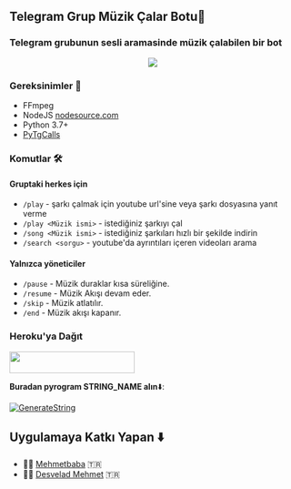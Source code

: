 <h2 align="centre">Telegram Grup Müzik Çalar Botu🎵</h2>

### Telegram grubunun sesli aramasinde müzik çalabilen bir bot

<p align="center">
  <img src="https://telegra.ph/file/210a6cf99422cdd2d2902.jpg">
</p>

<h3>Gereksinimler 📝</h3>

- FFmpeg 
- NodeJS [nodesource.com](https://nodesource.com/)
- Python 3.7+
- [PyTgCalls](https://github.com/pytgcalls/pytgcalls)

### Komutlar 🛠
#### Gruptaki herkes için 
- `/play` - şarkı çalmak için youtube url'sine veya şarkı dosyasına yanıt verme 
- `/play <Müzik ismi>` - istediğiniz şarkıyı çal 
- `/song <Müzik ismi>` - istediğiniz şarkıları hızlı bir şekilde indirin 
- `/search <sorgu>` - youtube'da ayrıntıları içeren videoları arama 

#### Yalnızca yöneticiler 
- `/pause` - Müzik duraklar kısa süreliğine.
- `/resume` - Müzik Akışı devam eder. 
- `/skip` - Müzik atlatılır. 
- `/end` - Müzik akışı kapanır. 

### Heroku'ya Dağıt</h4>

<a href="https://heroku.com/deploy?template=https://github.com/Mehmetbaba06/XXLMuzikbotSKYFLL"> <img src="https://img.shields.io/badge/Deploy%20To%20Heroku-red?style=for-the-badge&logo=heroku" width="220" height="38.45"/></a></p> 

**Buradan pyrogram STRING_NAME alın**⬇️:

[![GenerateString](https://img.shields.io/badge/repl.it-generateString-yellowgreen)](https://replit.com/@subinps/getStringName)

## Uygulamaya Katkı Yapan ⬇️

- 👨‍💻 [Mehmetbaba](https://t.me/EfsaneStar) 🇹🇷
- 👨‍💻 [Desvelad Mehmet](https://t.me/mehmett_12) 🇹🇷





